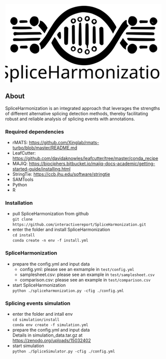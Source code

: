 ![alt text](https://github.com/interactivereport/SpliceHarmonization/blob/main/figures/SpliceHarmonization%20LOGO.svg)

## About
SpliceHarmonization is an integrated approach that leverages the strengths of different alternative splicing detection methods, thereby facilitating robust and reliable analysis of splicing events with annotations.
### Required dependencies
- rMATS: https://github.com/Xinglab/rmats-turbo/blob/master/README.md
- LeafCutter: https://github.com/davidaknowles/leafcutter/tree/master/conda_recipe
- MAJIQ: https://biociphers.bitbucket.io/majiq-docs-academic/getting-started-guide/installing.html
- StringTie: https://ccb.jhu.edu/software/stringtie
- SAMTools
- Python
- R
  
### Installation 
- pull SpliceHarmonization from github \
        `git clone https://github.com/interactivereport/SpliceHarmonization.git`
- enter the folder and install SpliceHarmonization \
        `cd install` \
        `conda create -n env -f install.yml`

### SpliceHarmonization
- prepare the config.yml and input data 
    - config.yml: please see an exmample in `test/config.yml`
    - samplesheet.csv: please see an example in `test/samplesheet.csv`
    - comparison.csv: please see an example in `test/comparison.csv`
- start SpliceHarmonization \
  `python ./spliceharmonization.py -cfig ./config.yml`
  
### Splicing events simulation 
- enter the folder and intall env \
        `cd simulation/install` \
        `conda env create -f simulation.yml`
- prepare the config.yml and input data \
        Details in simulation_data.tar.gz at https://zenodo.org/uploads/15032402 
- start simulation \
        `python ./SpliceSimulator.py -cfig ./config.yml`
